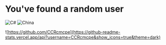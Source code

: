 # You've found a random user

![C#](https://img.shields.io/static/v1?logo=C%20Sharp&label=&message=.NET%20C%23&color=brightgreen)
![China](https://img.shields.io/static/v1?label=Country&message=China&color=ff0000&logo=data:image/png;base64,iVBORw0KGgoAAAANSUhEUgAAABUAAAAOCAMAAAD32Kf8AAAABGdBTUEAALGPC%2FxhBQAAAAFzUkdCAK7OHOkAAACrUExURe4cJe4VJu4aJe4ZJe8oMO4eJe4bJe8oMe4dJfA0PO4YJusALO4hJOsAK%2B0KKO4kJOwAKvA7LvRtGO4ZJu4WJvJXHPNiGvRoGfFMHfNhGuwFKe4UJu8jJPFAH%2B4jJPAyIe0NKPR2Fu8rMfNgGvA1Ie8iMu4eM%2B0VJu4gM%2FzXBvm0DO8qL%2FNlGe0XJu8rI%2FNkGfm3DO8rIuwEKfmvDf%2F%2FAO8kMu4dM%2BwDKfRqGLElRkEAAACBSURBVBjTldBHEsIwEETRli15RsaZHE3OOd%2F%2FZJgFLpVgw1%2B%2BTVc1NOhOtzSdURk0NuIRn5NsW%2FEYnySW%2B%2BclO0XTkfJLJcwX6%2BtxFwV9eIaOw8nqkAx7bXYNpWAQxm7eqnPVVAi%2F22k2zLW3FqmaUICt7Dj8rVb%2FqfyhsniC7KBfNfYIXhacC9UAAAAASUVORK5CYII%3D)

![https://github.com/CCRcmcpe](https://github-readme-stats.vercel.app/api?username=CCRcmcpe&show_icons=true&theme=dark)
